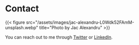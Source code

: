 # Contact


{{< figure src="/assets/images/jac-alexandru-L0Wdk52FAmM-unsplash.webp" title="Photo by Jac Alexandru" >}}

You can reach out to me through [Twitter](https://twitter.com/touret_alex) or [LinkedIn](https://www.linkedin.com/in/atouret/).

